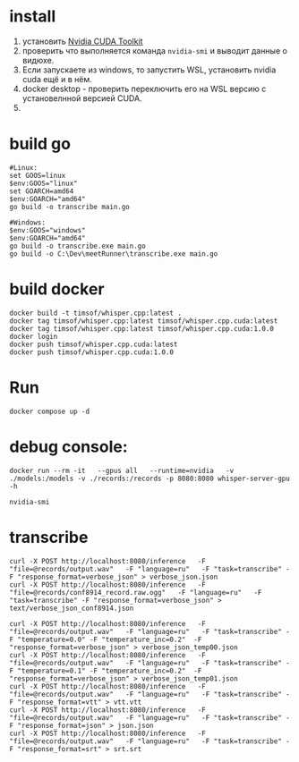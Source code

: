 # install

1) установить [Nvidia CUDA Toolkit](https://developer.nvidia.com/cuda-downloads)
2) проверить что выполняется команда ``nvidia-smi`` и выводит данные о видюхе.
3) Если запускаете из windows, то запустить WSL, установить nvidia cuda ещё и в нём.
4) docker desktop - проверить переключить его на WSL версию с установелнной версией CUDA.
5) 

# build go
```
#Linux:
set GOOS=linux
$env:GOOS="linux"
set GOARCH=amd64
$env:GOARCH="amd64"
go build -o transcribe main.go

#Windows:
$env:GOOS="windows"
$env:GOARCH="amd64"
go build -o transcribe.exe main.go
go build -o C:\Dev\meetRunner\transcribe.exe main.go
```


# build docker

```
docker build -t timsof/whisper.cpp:latest .
docker tag timsof/whisper.cpp:latest timsof/whisper.cpp.cuda:latest
docker tag timsof/whisper.cpp:latest timsof/whisper.cpp.cuda:1.0.0
docker login
docker push timsof/whisper.cpp.cuda:latest
docker push timsof/whisper.cpp.cuda:1.0.0
```


# Run

```
docker compose up -d
```

# debug console:

```
docker run --rm -it   --gpus all   --runtime=nvidia   -v ./models:/models -v ./records:/records -p 8080:8080 whisper-server-gpu -h

nvidia-smi
```

# transcribe
```
curl -X POST http://localhost:8080/inference   -F "file=@records/output.wav"   -F "language=ru"   -F "task=transcribe" -F "response_format=verbose_json" > verbose_json.json
curl -X POST http://localhost:8080/inference   -F "file=@records/conf8914_record.raw.ogg"   -F "language=ru"   -F "task=transcribe" -F "response_format=verbose_json" > text/verbose_json_conf8914.json

curl -X POST http://localhost:8080/inference   -F "file=@records/output.wav"   -F "language=ru"   -F "task=transcribe" -F "temperature=0.0" -F "temperature_inc=0.2"  -F "response_format=verbose_json" > verbose_json_temp00.json
curl -X POST http://localhost:8080/inference   -F "file=@records/output.wav"   -F "language=ru"   -F "task=transcribe" -F "temperature=0.1" -F "temperature_inc=0.2"  -F "response_format=verbose_json" > verbose_json_temp01.json
curl -X POST http://localhost:8080/inference   -F "file=@records/output.wav"   -F "language=ru"   -F "task=transcribe" -F "response_format=vtt" > vtt.vtt
curl -X POST http://localhost:8080/inference   -F "file=@records/output.wav"   -F "language=ru"   -F "task=transcribe" -F "response_format=json" > json.json
curl -X POST http://localhost:8080/inference   -F "file=@records/output.wav"   -F "language=ru"   -F "task=transcribe" -F "response_format=srt" > srt.srt
```